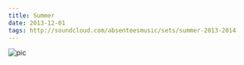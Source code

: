 ```yaml
---
title: Summer
date: 2013-12-01
tags: http://soundcloud.com/absenteesmusic/sets/summer-2013-2014
---
```


![pic](https://i1.sndcdn.com/artworks-000127206878-ghdul3-t500x500.jpg)
